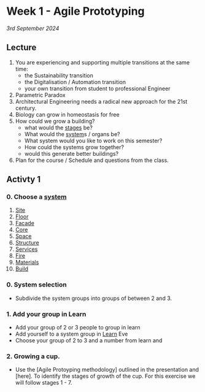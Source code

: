 # Week 1 - Agile Prototyping

*3rd September 2024*

## Lecture

1. You are experiencing and supporting multiple transitions at the same time:
   * the Sustainability transition
   * the Digitalisation / Automation transition
   * your own transition from student to professional Engineer
4. Parametric Paradox
5. Architectural Engineering needs a radical new approach for the 21st century.
6. Biology can grow in homeostasis for free
1. How could we grow a building?
    * what would the [stages] be?
    * What would the [system]s / organs be?
    * What system would you like to work on this semester?
    * How could the systems grow together?
    * would this generate better buildings?
1. Plan for the course / Schedule and questions from the class.

## Activty 1

### 0. Choose a [system]
1. [Site](/Agile/Systems/Site)
2. [Floor](/Agile/Systems/Floor)
1. [Facade](/Agile/Systems/Facade)
1. [Core](/Agile/Systems/Core)
2. [Space](/Agile/Systems/Space)
1. [Structure](/Agile/Systems/Structure)
1. [Services](/Agile/Systems/Services)
1. [Fire](/Agile/Systems/Fire)
1. [Materials](/Agile/Systems/Materials)
1. [Build](/Agile/Systems/Build)

### 0. System selection
* Subdivide the system groups into groups of between 2 and 3.

### 1. Add your group in Learn
* Add your group of 2 or 3 people to group in learn
* Add yourself to a system group in [Learn](https://learn.inside.dtu.dk/d2l/lms/group/group_list.d2l?ou=215386&categoryId=21009) Eve
* Choose your group of 2 to 3 and a number from learn and

### 2. Growing a cup.
* Use the [Agile Protoyping methodology] outlined in the presentation and [here]. To identify the stages of growth of the cup. For this exercise we will follow stages 1 - 7.



[system]: (/Agile/Systems)
[stages]: (/Agile/Stages)

[Space]: /Agile/Systems/Space
[Facade]: /Agile/Systems/Facade
[Core]: /Agile/Systems/Core
[Structure]: /Agile/Systems/Structure
[MEP]: /Agile/Systems/MEP
[Fire]: /Agile/Systems/Fire
[Materials]: /Agile/Systems/Materials

[Agile Prototyping Methodology]: /Agile/Methodology

<!--

### 8:00 – 8:30
* Watch introduction video individually - headphones :)
* Link to follow.
### 8:30 – 9:00 
* Kristian presentation
* Introduce session exercise.
* Everyone check their skylab visit group
### 9:00 - 9:30
* Group A and B walk to skylab.
* Group C and D do session exercise with Kristian in 127/014
### 9.30 – 10:00
* Kristian walk with group C and D to skylab
* Group A and B get their skylab introduction in Skylab. 
### 10:00 – 10:30
* Kristian meets group A and B at Skylab and walk with them back to 127/014
* Group C and D get their skylab introduction in Skylab. 
### 10:30 – 11:00
* Group A and B do session exercise with Kristian in 127/014
* Groups C and D walk back to 127/014 from Skylab
### 11:00 – 12:00
* All back in 127, Kristian helps class divide into groups based on their project interests
* Kristian talking with the groups (tutorials)


-->
